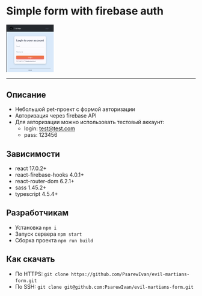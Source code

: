 # Simple form with firebase auth

<img src="readme-public/login.png" width="25%">

---

## Описание

- Небольшой pet-проект с формой авторизации
- Авторизация через firebase API
- Для авторизации можно использовать тестовый аккаунт:
  - login: test@test.com
  - pass: 123456

## Зависимости

- react 17.0.2+
- react-firebase-hooks 4.0.1+
- react-router-dom 6.2.1+
- sass 1.45.2+
- typescript 4.5.4+

## Разработчикам

- Установка `npm i`
- Запуск сервера `npm start`
- Сборка проекта `npm run build`

## Как скачать

- По HTTPS: `git clone https://github.com/PsarewIvan/evil-martians-form.git`
- По SSH: `git clone git@github.com:PsarewIvan/evil-martians-form.git`
